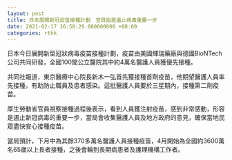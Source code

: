 ```yaml
---
layout: post
title: 日本展開新冠疫苗接種計劃　官員指是遏止病毒重要一步
date: 2021-02-17 16:58:29.000000000 +08:00
categories: rthk
---
```


日本今日展開新型冠狀病毒疫苗接種計劃，疫苗由美國輝瑞藥廠與德國BioNTech公司共同研發，全國100間公立醫院其中約4萬名醫護人員獲優先接種。

共同社報道，東京醫療中心院長新木一弘首先獲接種首劑疫苗，他期望醫護人員率先接種，有助防止職員及患者感染。這批醫護人員要於三星期內，接種第二劑疫苗。

厚生勞動省官員視察接種過程後表示，看到人員獲注射疫苗，感到非常感動，形容是遏止新冠病毒的重要一步，當局會收集醫護人員及地方政府的意見，確保當地民眾盡快安心接種疫苗。

當局預計，下月中為其餘370多萬名醫護人員接種疫苗，4月開始為全國約3600萬名65歲以上長者接種，之後會輪到長期病患者及護理機構工作者。
